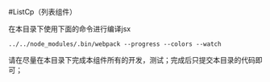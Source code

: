 #ListCp（列表组件）

在本目录下使用下面的命令进行编译jsx

```
../../node_modules/.bin/webpack --progress --colors --watch

```

请在尽量在本目录下完成本组件所有的开发，测试；完成后只提交本目录的代码即可；